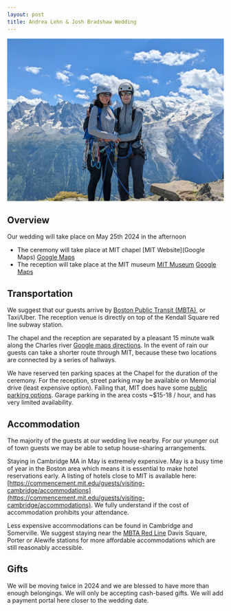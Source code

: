 ```yaml
---
layout: post
title: Andrea Lehn & Josh Bradshaw Wedding 
---
```


![](img/main_picture.jpg)

## Overview 

Our wedding will take place on May 25th 2024 in the afternoon

* The ceremony will take place at MIT chapel [MIT Website](Google Maps) [Google Maps](https://maps.app.goo.gl/xRdoz4kD7amgpMMJ8)
* The reception will take place at the MIT museum [MIT Museum](https://mitmuseum.mit.edu/) [Google Maps](https://maps.app.goo.gl/asSMSx7WSqyuaUDC9)

## Transportation

We suggest that our guests arrive by [Boston Public Transit (MBTA)](https://cdn.mbta.com/sites/default/files/2022-12/2022-12-12-subway-map-v37f.pdf), or Taxi/Uber. The reception venue is directly on top of the Kendall Square red line subway station. 

The chapel and the reception are separated by a pleasant 15 minute walk along the Charles river [Google maps directions](https://www.google.com/maps/dir/MIT+Chapel,+48+Massachusetts+Ave,+Cambridge,+MA+02139,+United+States/MIT+Museum,+Gambrill+Center,+314+Main+St,+Cambridge,+MA+02142,+United+States/@42.3611752,-71.11131,14z/data=!4m14!4m13!1m5!1m1!1s0x89e37a0081ab0b7d:0xfd6b535be007b424!2m2!1d-71.0941349!2d42.3583155!1m5!1m1!1s0x89e37754d18b40ef:0xcba82b413cc2736d!2m2!1d-71.0863641!2d42.362114!3e2?entry=ttu). In the event of rain our guests can take a shorter route through MIT, because these two locations are connected by a series of hallways. 

We have reserved ten parking spaces at the Chapel for the duration of the ceremony. For the reception, street parking may be available on Memorial drive (least expensive option). Failing that, MIT does have some [public parking options](https://web.mit.edu/facilities/transportation/parking/visitors/public_parking.html). Garage parking in the area costs ~$15-18 / hour, and has very limited availability.

## Accommodation  

The majority of the guests at our wedding live nearby. For our younger out of town guests we may be able to setup house-sharing arrangements. 

Staying in Cambridge MA in May is extremely expensive. May is a busy time of year in the Boston area which means it is essential to make hotel reservations early. A listing of hotels close to MIT is available here: [https://commencement.mit.edu/guests/visiting-cambridge/accommodations](https://commencement.mit.edu/guests/visiting-cambridge/accommodations). We fully understand if the cost of accommodation prohibits your attendance.

Less expensive accommodations can be found in Cambridge and Somerville. We suggest staying near the [MBTA Red Line](https://cdn.mbta.com/sites/default/files/2022-12/2022-12-12-subway-map-v37f.pdf) Davis Square, Porter or Alewife stations for more affordable accommodations which are still reasonably accessible. 

## Gifts

We will be moving twice in 2024 and we are blessed to have more than enough belongings. We will only be accepting cash-based gifts. We will add a payment portal here closer to the wedding date.
